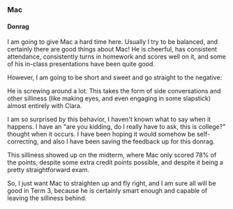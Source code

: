 ### Mac

#### Donrag

I am going to give Mac a hard time here. Usually I try to be balanced, and certainly there are good things about Mac! He is cheerful, has consistent attendance, consistently turns in homework and scores well on it, and some of his in-class presentations have been quite good.

However, I am going to be short and sweet and go straight to the negative:

He is screwing around a lot. This takes the form of side conversations and other silliness (like making eyes, and even engaging in some slapstick) almost entirely with Clara.

I am so surprised by this behavior, I haven't known what to say when it happens. I have an "are you kidding, do I really have to ask, this is college?" thought when it occurs. I have been hoping it would somehow be self-correcting, and also I have been saving the feedback up for this donrag.

This silliness showed up on the midterm, where Mac only scored 78% of the points, despite some extra credit points possible, and despite it being a pretty straightforward exam.

So, I just want Mac to straighten up and fly right, and I am sure all will be good in Term 3, because he is certainly smart enough and capable of leaving the silliness behind.
